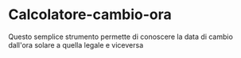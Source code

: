 # Calcolatore-cambio-ora
Questo semplice strumento permette di conoscere la data di cambio dall'ora solare a quella legale e viceversa
